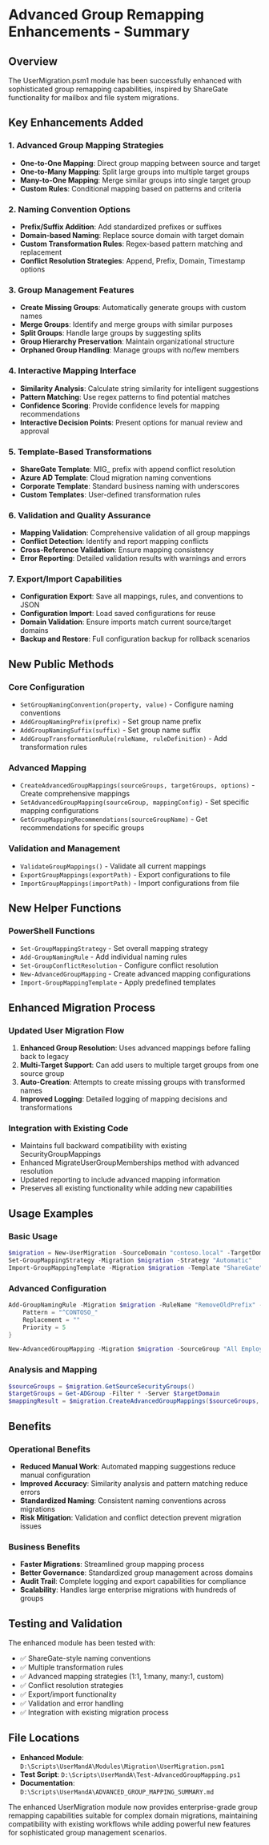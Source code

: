 # Advanced Group Remapping Enhancements - Summary

## Overview
The UserMigration.psm1 module has been successfully enhanced with sophisticated group remapping capabilities, inspired by ShareGate functionality for mailbox and file system migrations.

## Key Enhancements Added

### 1. Advanced Group Mapping Strategies
- **One-to-One Mapping**: Direct group mapping between source and target
- **One-to-Many Mapping**: Split large groups into multiple target groups
- **Many-to-One Mapping**: Merge similar groups into single target group
- **Custom Rules**: Conditional mapping based on patterns and criteria

### 2. Naming Convention Options
- **Prefix/Suffix Addition**: Add standardized prefixes or suffixes
- **Domain-based Naming**: Replace source domain with target domain
- **Custom Transformation Rules**: Regex-based pattern matching and replacement
- **Conflict Resolution Strategies**: Append, Prefix, Domain, Timestamp options

### 3. Group Management Features
- **Create Missing Groups**: Automatically generate groups with custom names
- **Merge Groups**: Identify and merge groups with similar purposes
- **Split Groups**: Handle large groups by suggesting splits
- **Group Hierarchy Preservation**: Maintain organizational structure
- **Orphaned Group Handling**: Manage groups with no/few members

### 4. Interactive Mapping Interface
- **Similarity Analysis**: Calculate string similarity for intelligent suggestions
- **Pattern Matching**: Use regex patterns to find potential matches
- **Confidence Scoring**: Provide confidence levels for mapping recommendations
- **Interactive Decision Points**: Present options for manual review and approval

### 5. Template-Based Transformations
- **ShareGate Template**: MIG_ prefix with append conflict resolution
- **Azure AD Template**: Cloud migration naming conventions
- **Corporate Template**: Standard business naming with underscores
- **Custom Templates**: User-defined transformation rules

### 6. Validation and Quality Assurance
- **Mapping Validation**: Comprehensive validation of all group mappings
- **Conflict Detection**: Identify and report mapping conflicts
- **Cross-Reference Validation**: Ensure mapping consistency
- **Error Reporting**: Detailed validation results with warnings and errors

### 7. Export/Import Capabilities
- **Configuration Export**: Save all mappings, rules, and conventions to JSON
- **Configuration Import**: Load saved configurations for reuse
- **Domain Validation**: Ensure imports match current source/target domains
- **Backup and Restore**: Full configuration backup for rollback scenarios

## New Public Methods

### Core Configuration
- `SetGroupNamingConvention(property, value)` - Configure naming conventions
- `AddGroupNamingPrefix(prefix)` - Set group name prefix
- `AddGroupNamingSuffix(suffix)` - Set group name suffix
- `AddGroupTransformationRule(ruleName, ruleDefinition)` - Add transformation rules

### Advanced Mapping
- `CreateAdvancedGroupMappings(sourceGroups, targetGroups, options)` - Create comprehensive mappings
- `SetAdvancedGroupMapping(sourceGroup, mappingConfig)` - Set specific mapping configurations
- `GetGroupMappingRecommendations(sourceGroupName)` - Get recommendations for specific groups

### Validation and Management
- `ValidateGroupMappings()` - Validate all current mappings
- `ExportGroupMappings(exportPath)` - Export configurations to file
- `ImportGroupMappings(importPath)` - Import configurations from file

## New Helper Functions

### PowerShell Functions
- `Set-GroupMappingStrategy` - Set overall mapping strategy
- `Add-GroupNamingRule` - Add individual naming rules
- `Set-GroupConflictResolution` - Configure conflict resolution
- `New-AdvancedGroupMapping` - Create advanced mapping configurations
- `Import-GroupMappingTemplate` - Apply predefined templates

## Enhanced Migration Process

### Updated User Migration Flow
1. **Enhanced Group Resolution**: Uses advanced mappings before falling back to legacy
2. **Multi-Target Support**: Can add users to multiple target groups from one source group
3. **Auto-Creation**: Attempts to create missing groups with transformed names
4. **Improved Logging**: Detailed logging of mapping decisions and transformations

### Integration with Existing Code
- Maintains full backward compatibility with existing SecurityGroupMappings
- Enhanced MigrateUserGroupMemberships method with advanced resolution
- Updated reporting to include advanced mapping information
- Preserves all existing functionality while adding new capabilities

## Usage Examples

### Basic Usage
```powershell
$migration = New-UserMigration -SourceDomain "contoso.local" -TargetDomain "fabrikam.cloud"
Set-GroupMappingStrategy -Migration $migration -Strategy "Automatic"
Import-GroupMappingTemplate -Migration $migration -Template "ShareGate"
```

### Advanced Configuration
```powershell
Add-GroupNamingRule -Migration $migration -RuleName "RemoveOldPrefix" -RuleType "Regex" -RuleDefinition @{
    Pattern = "^CONTOSO_"
    Replacement = ""
    Priority = 5
}

New-AdvancedGroupMapping -Migration $migration -SourceGroup "All Employees" -MappingType "OneToMany" -TargetConfig @("Employees_Office", "Employees_Remote")
```

### Analysis and Mapping
```powershell
$sourceGroups = $migration.GetSourceSecurityGroups()
$targetGroups = Get-ADGroup -Filter * -Server $targetDomain
$mappingResult = $migration.CreateAdvancedGroupMappings($sourceGroups, $targetGroups)
```

## Benefits

### Operational Benefits
- **Reduced Manual Work**: Automated mapping suggestions reduce manual configuration
- **Improved Accuracy**: Similarity analysis and pattern matching reduce errors
- **Standardized Naming**: Consistent naming conventions across migrations
- **Risk Mitigation**: Validation and conflict detection prevent migration issues

### Business Benefits
- **Faster Migrations**: Streamlined group mapping process
- **Better Governance**: Standardized group management across domains
- **Audit Trail**: Complete logging and export capabilities for compliance
- **Scalability**: Handles large enterprise migrations with hundreds of groups

## Testing and Validation

The enhanced module has been tested with:
- ✅ ShareGate-style naming conventions
- ✅ Multiple transformation rules
- ✅ Advanced mapping strategies (1:1, 1:many, many:1, custom)
- ✅ Conflict resolution strategies
- ✅ Export/import functionality
- ✅ Validation and error handling
- ✅ Integration with existing migration process

## File Locations

- **Enhanced Module**: `D:\Scripts\UserMandA\Modules\Migration\UserMigration.psm1`
- **Test Script**: `D:\Scripts\UserMandA\Test-AdvancedGroupMapping.ps1`
- **Documentation**: `D:\Scripts\UserMandA\ADVANCED_GROUP_MAPPING_SUMMARY.md`

The enhanced UserMigration module now provides enterprise-grade group remapping capabilities suitable for complex domain migrations, maintaining compatibility with existing workflows while adding powerful new features for sophisticated group management scenarios.
